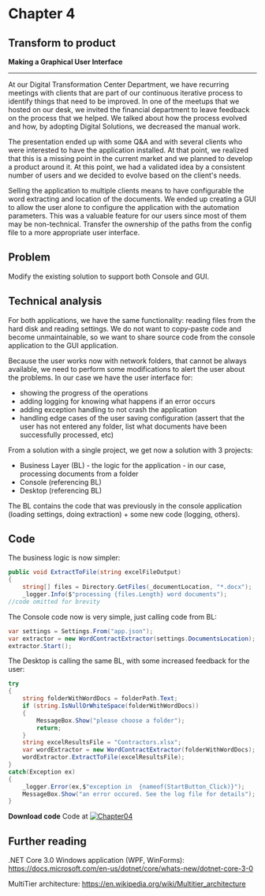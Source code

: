 

# Chapter 4
## Transform to product
**Making a Graphical User Interface**

-----
At our Digital Transformation Center Department, we have recurring meetings with clients that are part of our continuous iterative process to identify things that need to be improved. In one of the meetups that we hosted on our desk, we invited the financial department to leave feedback on the process that we helped. We talked about how the process evolved and how, by adopting Digital Solutions, we decreased the manual work. 

The presentation ended up with some Q&A and with several clients who were interested to have the application installed. At that point, we realized that this is a missing point in the current market and we planned to develop a product around it. At this point, we had a validated idea by a consistent number of users and we decided to evolve based on the client's needs.

Selling the application to multiple clients means to have configurable the word extracting and location of the documents. We ended up creating a GUI to allow the user alone to configure the application with the automation parameters. This was a valuable feature for our users since most of them may be non-technical. 
Transfer the ownership of the paths from the config file to a more appropriate user interface.

## Problem 
Modify the existing solution to support both Console and GUI.

## Technical analysis

For both applications, we have the same functionality: reading files from the hard disk and reading settings. We do not want to copy-paste code and become unmaintainable, so we want to share source code from the console application to the GUI application.

Because the user works now with network folders, that cannot be always available, we need to perform some modifications to alert the user about the problems. In our case we have the user interface for:
- showing the progress of the operations 
- adding logging for knowing what happens if an error occurs
- adding exception handling to not crash the application
- handling edge cases of the user saving configuration (assert that the user has not entered any folder, list what documents have been successfully processed, etc)

From a solution with a single project, we get now a solution with 3 projects:
- Business Layer (BL) - the logic for the application - in our case, processing documents from a folder
- Console (referencing BL) 
- Desktop (referencing BL)

The BL contains the code that was previously in the console application (loading settings, doing extraction) + some new code (logging, others).

## Code 
The business logic is now simpler:
```csharp
public void ExtractToFile(string excelFileOutput)
{       
    string[] files = Directory.GetFiles(_documentLocation, "*.docx");
    _logger.Info($"processing {files.Length} word documents");
//code omitted for brevity
```

The Console code now is very simple, just calling code from BL:
```csharp
var settings = Settings.From("app.json");
var extractor = new WordContractExtractor(settings.DocumentsLocation);
extractor.Start();
```

The Desktop is calling the same BL, with some increased feedback for the user:
```csharp
try
{
    string folderWithWordDocs = folderPath.Text;
    if (string.IsNullOrWhiteSpace(folderWithWordDocs))
    {
        MessageBox.Show("please choose a folder");
        return;
    }
    string excelResultsFile = "Contractors.xlsx";
    var wordExtractor = new WordContractExtractor(folderWithWordDocs);
    wordExtractor.ExtractToFile(excelResultsFile);
}
catch(Exception ex)
{
    _logger.Error(ex,$"exception in  {nameof(StartButton_Click)}");
    MessageBox.Show("an error occured. See the log file for details");
}
```

**Download code**
Code at [![Chapter04](https://ignatandrei.github.io/console_to_saas/Chapter04.svg)](https://ignatandrei.github.io/console_to_saas/sources/Chapter04.zip)


## Further reading

.NET Core 3.0 Windows application (WPF, WinForms): https://docs.microsoft.com/en-us/dotnet/core/whats-new/dotnet-core-3-0

MultiTier architecture: https://en.wikipedia.org/wiki/Multitier_architecture
